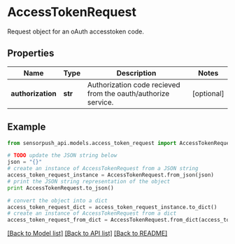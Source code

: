 # AccessTokenRequest

Request object for an oAuth accesstoken code.

## Properties
Name | Type | Description | Notes
------------ | ------------- | ------------- | -------------
**authorization** | **str** | Authorization code recieved from the oauth/authorize service. | [optional] 

## Example

```python
from sensorpush_api.models.access_token_request import AccessTokenRequest

# TODO update the JSON string below
json = "{}"
# create an instance of AccessTokenRequest from a JSON string
access_token_request_instance = AccessTokenRequest.from_json(json)
# print the JSON string representation of the object
print AccessTokenRequest.to_json()

# convert the object into a dict
access_token_request_dict = access_token_request_instance.to_dict()
# create an instance of AccessTokenRequest from a dict
access_token_request_from_dict = AccessTokenRequest.from_dict(access_token_request_dict)
```
[[Back to Model list]](../README.md#documentation-for-models) [[Back to API list]](../README.md#documentation-for-api-endpoints) [[Back to README]](../README.md)


